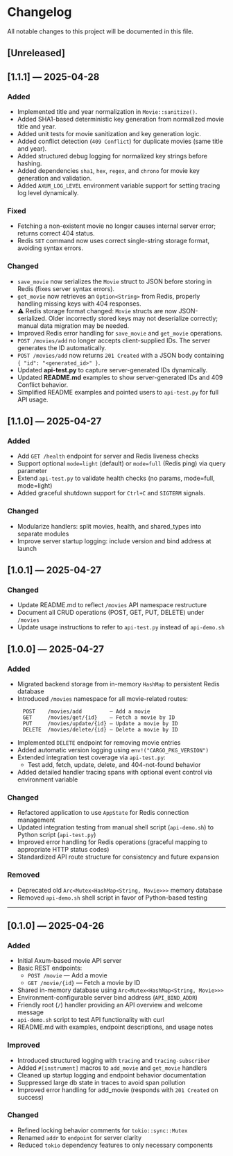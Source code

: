 # Changelog

All notable changes to this project will be documented in this file.

## [Unreleased]

## [1.1.1] — 2025-04-28

### Added
- Implemented title and year normalization in `Movie::sanitize()`.
- Added SHA1-based deterministic key generation from normalized movie title and year.
- Added unit tests for movie sanitization and key generation logic.
- Added conflict detection (`409 Conflict`) for duplicate movies (same title and year).
- Added structured debug logging for normalized key strings before hashing.
- Added dependencies `sha1`, `hex`, `regex`, and `chrono` for movie key generation
  and validation.
- Added `AXUM_LOG_LEVEL` environment variable support for setting tracing log level
  dynamically.

### Fixed
- Fetching a non-existent movie no longer causes internal server error; returns correct 404 status.
- Redis `SET` command now uses correct single-string storage format, avoiding syntax errors.

### Changed
- `save_movie` now serializes the `Movie` struct to JSON before storing in Redis 
   (fixes server syntax errors).
- `get_movie` now retrieves an `Option<String>` from Redis, properly handling missing keys 
   with 404 responses.
- ⚠️ Redis storage format changed: `Movie` structs are now JSON-serialized. Older incorrectly 
  stored keys may not deserialize correctly; manual data migration may be needed.
- Improved Redis error handling for `save_movie` and `get_movie` operations.
- `POST /movies/add` no longer accepts client-supplied IDs. The server generates the ID 
  automatically.
- `POST /movies/add` now returns `201 Created` with a JSON body containing 
  `{ "id": "<generated_id>" }`.
- Updated **api-test.py** to capture server-generated IDs dynamically.
- Updated **README.md** examples to show server-generated IDs and 409 Conflict behavior.
- Simplified README examples and pointed users to `api-test.py` for full API usage.

## [1.1.0] — 2025-04-27

### Added
- Add `GET /health` endpoint for server and Redis liveness checks
- Support optional `mode=light` (default) or `mode=full` (Redis ping) via query parameter
- Extend `api-test.py` to validate health checks (no params, mode=full, mode=light)
- Added graceful shutdown support for `Ctrl+C` and `SIGTERM` signals.

### Changed
- Modularize handlers: split movies, health, and shared_types into separate modules
- Improve server startup logging: include version and bind address at launch

## [1.0.1] — 2025-04-27

### Changed
- Update README.md to reflect `/movies` API namespace restructure
- Document all CRUD operations (POST, GET, PUT, DELETE) under `/movies`
- Update usage instructions to refer to `api-test.py` instead of `api-demo.sh`

## [1.0.0] — 2025-04-27

### Added
- Migrated backend storage from in-memory `HashMap` to persistent Redis database
- Introduced `/movies` namespace for all movie-related routes:
```
     POST    /movies/add         — Add a movie
     GET     /movies/get/{id}    — Fetch a movie by ID
     PUT     /movies/update/{id} — Update a movie by ID
     DELETE  /movies/delete/{id} — Delete a movie by ID
```
- Implemented `DELETE` endpoint for removing movie entries
- Added automatic version logging using `env!("CARGO_PKG_VERSION")`
- Extended integration test coverage via `api-test.py`:
  - Test add, fetch, update, delete, and 404-not-found behavior
- Added detailed handler tracing spans with optional event control via environment variable

### Changed
- Refactored application to use `AppState` for Redis connection management
- Updated integration testing from manual shell script (`api-demo.sh`) to Python script (`api-test.py`)
- Improved error handling for Redis operations (graceful mapping to appropriate HTTP status codes)
- Standardized API route structure for consistency and future expansion

### Removed
- Deprecated old `Arc<Mutex<HashMap<String, Movie>>>` memory database
- Removed `api-demo.sh` shell script in favor of Python-based testing

---

## [0.1.0] — 2025-04-26

### Added
- Initial Axum-based movie API server
- Basic REST endpoints:
  - `POST /movie` — Add a movie
  - `GET /movie/{id}` — Fetch a movie by ID
- Shared in-memory database using `Arc<Mutex<HashMap<String, Movie>>>`
- Environment-configurable server bind address (`API_BIND_ADDR`)
- Friendly root (`/`) handler providing an API overview and welcome message
- `api-demo.sh` script to test API functionality with curl
- README.md with examples, endpoint descriptions, and usage notes

### Improved
- Introduced structured logging with `tracing` and `tracing-subscriber`
- Added `#[instrument]` macros to `add_movie` and `get_movie` handlers
- Cleaned up startup logging and endpoint behavior documentation
- Suppressed large db state in traces to avoid span pollution
- Improved error handling for add_movie (responds with `201 Created` on success)

### Changed
- Refined locking behavior comments for `tokio::sync::Mutex`
- Renamed `addr` to `endpoint` for server clarity
- Reduced `tokio` dependency features to only necessary components
